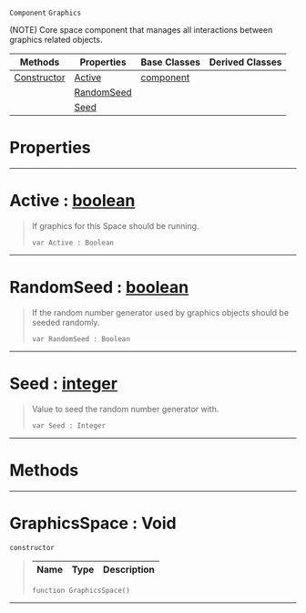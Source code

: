  `Component` `Graphics`



(NOTE) Core space component that manages all interactions between graphics related objects.

|Methods|Properties|Base Classes|Derived Classes|
|---|---|---|---|
|[ Constructor](https://github.com/zeroengineteam/ZeroDocs/code_reference/class_reference/graphicsspace.markdown#graphicsspace-void)|[ Active](https://github.com/zeroengineteam/ZeroDocs/code_reference/class_reference/graphicsspace.markdown#active-zero-engine-docum)|[component](https://github.com/zeroengineteam/ZeroDocs/code_reference/class_reference/component.markdown)| |
| |[ RandomSeed](https://github.com/zeroengineteam/ZeroDocs/code_reference/class_reference/graphicsspace.markdown#randomseed-zero-engine-d)| | |
| |[ Seed](https://github.com/zeroengineteam/ZeroDocs/code_reference/class_reference/graphicsspace.markdown#seed-zero-engine-documen)| | |


 #  Properties


---  
 #  Active : [boolean](https://github.com/zeroengineteam/ZeroDocs/code_reference/zilch_base_types/boolean.markdown)

> If graphics for this Space should be running.
> ``` lang=cpp, name=Zilch
> var Active : Boolean


---  
 #  RandomSeed : [boolean](https://github.com/zeroengineteam/ZeroDocs/code_reference/zilch_base_types/boolean.markdown)

> If the random number generator used by graphics objects should be seeded randomly.
> ``` lang=cpp, name=Zilch
> var RandomSeed : Boolean


---  
 #  Seed : [integer](https://github.com/zeroengineteam/ZeroDocs/code_reference/zilch_base_types/integer.markdown)

> Value to seed the random number generator with.
> ``` lang=cpp, name=Zilch
> var Seed : Integer


---  
 #  Methods


---  
 #  GraphicsSpace : Void

 `constructor`

> 
> |Name|Type|Description|
> |---|---|---|
> ``` lang=cpp, name=Zilch
> function GraphicsSpace()
> ``` 


---  
 

 